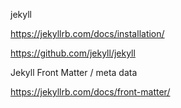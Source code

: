 jekyll

https://jekyllrb.com/docs/installation/

https://github.com/jekyll/jekyll

Jekyll Front Matter / meta data

https://jekyllrb.com/docs/front-matter/
